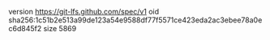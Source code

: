 version https://git-lfs.github.com/spec/v1
oid sha256:1c51b2e513a99de123a54e9588df77f5571ce423eda2ac3ebee78a0ec6d845f2
size 5869
